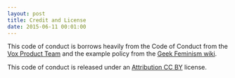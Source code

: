```yaml
---
layout: post
title: Credit and License
date: 2015-06-11 00:01:00
---
```


This code of conduct is borrows heavily from the Code of Conduct from the [Vox Product Team](http://expandtheroom.github.io/code-of-conduct/) and the example policy from the [Geek Feminism wiki](http://geekfeminism.wikia.com/wiki/Community_anti-harassment/Policy). 

This code of conduct is released under an [Attribution CC BY](https://creativecommons.org/licenses/by/4.0/) license. 
